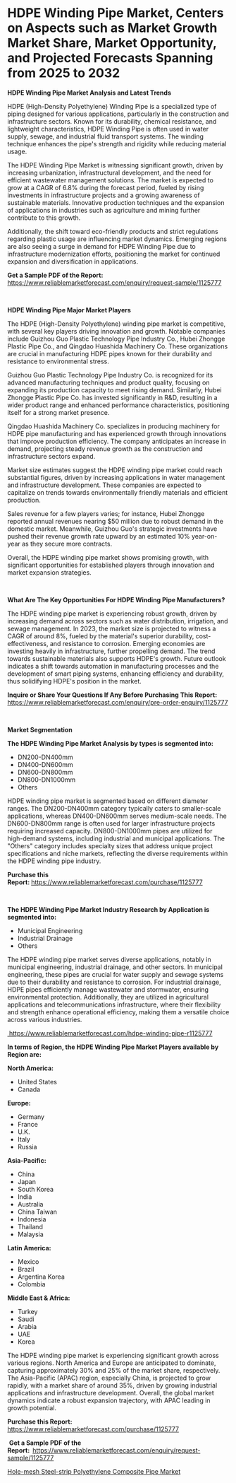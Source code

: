 <p><h1>HDPE Winding Pipe Market, Centers on Aspects such as Market Growth Market Share, Market Opportunity, and Projected Forecasts Spanning from 2025 to 2032</h1></p><p><strong>HDPE Winding Pipe Market Analysis and Latest Trends</strong></p>
<p><p>HDPE (High-Density Polyethylene) Winding Pipe is a specialized type of piping designed for various applications, particularly in the construction and infrastructure sectors. Known for its durability, chemical resistance, and lightweight characteristics, HDPE Winding Pipe is often used in water supply, sewage, and industrial fluid transport systems. The winding technique enhances the pipe's strength and rigidity while reducing material usage.</p><p>The HDPE Winding Pipe Market is witnessing significant growth, driven by increasing urbanization, infrastructural development, and the need for efficient wastewater management solutions. The market is expected to grow at a CAGR of 6.8% during the forecast period, fueled by rising investments in infrastructure projects and a growing awareness of sustainable materials. Innovative production techniques and the expansion of applications in industries such as agriculture and mining further contribute to this growth. </p><p>Additionally, the shift toward eco-friendly products and strict regulations regarding plastic usage are influencing market dynamics. Emerging regions are also seeing a surge in demand for HDPE Winding Pipe due to infrastructure modernization efforts, positioning the market for continued expansion and diversification in applications.</p></p>
<p><strong>Get a Sample PDF of the Report:&nbsp;</strong> <a href="https://www.reliablemarketforecast.com/enquiry/request-sample/1125777?utm_campaign=1888&utm_medium=2&utm_source=Github&utm_content=ia&utm_term=01022025&utm_id=hdpe-winding-pipe">https://www.reliablemarketforecast.com/enquiry/request-sample/1125777</a></p>
<p>&nbsp;</p>
<p><strong>HDPE Winding Pipe Major Market Players</strong></p>
<p><p>The HDPE (High-Density Polyethylene) winding pipe market is competitive, with several key players driving innovation and growth. Notable companies include Guizhou Guo Plastic Technology Pipe Industry Co., Hubei Zhongge Plastic Pipe Co., and Qingdao Huashida Machinery Co. These organizations are crucial in manufacturing HDPE pipes known for their durability and resistance to environmental stress.</p><p>Guizhou Guo Plastic Technology Pipe Industry Co. is recognized for its advanced manufacturing techniques and product quality, focusing on expanding its production capacity to meet rising demand. Similarly, Hubei Zhongge Plastic Pipe Co. has invested significantly in R&D, resulting in a wider product range and enhanced performance characteristics, positioning itself for a strong market presence.</p><p>Qingdao Huashida Machinery Co. specializes in producing machinery for HDPE pipe manufacturing and has experienced growth through innovations that improve production efficiency. The company anticipates an increase in demand, projecting steady revenue growth as the construction and infrastructure sectors expand.</p><p>Market size estimates suggest the HDPE winding pipe market could reach substantial figures, driven by increasing applications in water management and infrastructure development. These companies are expected to capitalize on trends towards environmentally friendly materials and efficient production.</p><p>Sales revenue for a few players varies; for instance, Hubei Zhongge reported annual revenues nearing $50 million due to robust demand in the domestic market. Meanwhile, Guizhou Guo's strategic investments have pushed their revenue growth rate upward by an estimated 10% year-on-year as they secure more contracts. </p><p>Overall, the HDPE winding pipe market shows promising growth, with significant opportunities for established players through innovation and market expansion strategies.</p></p>
<p>&nbsp;</p>
<p><strong>What Are The Key Opportunities For HDPE Winding Pipe Manufacturers?</strong></p>
<p><p>The HDPE winding pipe market is experiencing robust growth, driven by increasing demand across sectors such as water distribution, irrigation, and sewage management. In 2023, the market size is projected to witness a CAGR of around 8%, fueled by the material's superior durability, cost-effectiveness, and resistance to corrosion. Emerging economies are investing heavily in infrastructure, further propelling demand. The trend towards sustainable materials also supports HDPE's growth. Future outlook indicates a shift towards automation in manufacturing processes and the development of smart piping systems, enhancing efficiency and durability, thus solidifying HDPE's position in the market.</p></p>
<p><strong>Inquire or Share Your Questions If Any Before Purchasing This Report:</strong> <a href="https://www.reliablemarketforecast.com/enquiry/pre-order-enquiry/1125777?utm_campaign=1888&utm_medium=2&utm_source=Github&utm_content=ia&utm_term=01022025&utm_id=hdpe-winding-pipe">https://www.reliablemarketforecast.com/enquiry/pre-order-enquiry/1125777</a></p>
<p>&nbsp;</p>
<p><strong>Market Segmentation</strong></p>
<p><strong>The HDPE Winding Pipe Market Analysis by types is segmented into:</strong></p>
<p><ul><li>DN200-DN400mm</li><li>DN400-DN600mm</li><li>DN600-DN800mm</li><li>DN800-DN1000mm</li><li>Others</li></ul></p>
<p><p>HDPE winding pipe market is segmented based on different diameter ranges. The DN200-DN400mm category typically caters to smaller-scale applications, whereas DN400-DN600mm serves medium-scale needs. The DN600-DN800mm range is often used for larger infrastructure projects requiring increased capacity. DN800-DN1000mm pipes are utilized for high-demand systems, including industrial and municipal applications. The "Others" category includes specialty sizes that address unique project specifications and niche markets, reflecting the diverse requirements within the HDPE winding pipe industry.</p></p>
<p><strong>Purchase this Report:&nbsp;</strong><a href="https://www.reliablemarketforecast.com/purchase/1125777?utm_campaign=1888&utm_medium=2&utm_source=Github&utm_content=ia&utm_term=01022025&utm_id=hdpe-winding-pipe">https://www.reliablemarketforecast.com/purchase/1125777</a></p>
<p>&nbsp;</p>
<p><strong>The HDPE Winding Pipe Market Industry Research by Application is segmented into:</strong></p>
<p><ul><li>Municipal Engineering</li><li>Industrial Drainage</li><li>Others</li></ul></p>
<p><p>The HDPE winding pipe market serves diverse applications, notably in municipal engineering, industrial drainage, and other sectors. In municipal engineering, these pipes are crucial for water supply and sewage systems due to their durability and resistance to corrosion. For industrial drainage, HDPE pipes efficiently manage wastewater and stormwater, ensuring environmental protection. Additionally, they are utilized in agricultural applications and telecommunications infrastructure, where their flexibility and strength enhance operational efficiency, making them a versatile choice across various industries.</p></p>
<p><a href="https://www.reliablemarketforecast.com/hdpe-winding-pipe-r1125777?utm_campaign=1888&utm_medium=2&utm_source=Github&utm_content=ia&utm_term=01022025&utm_id=hdpe-winding-pipe">&nbsp;https://www.reliablemarketforecast.com/hdpe-winding-pipe-r1125777</a></p>
<p><strong>In terms of Region, the HDPE Winding Pipe Market Players available by Region are:</strong></p>
<p>
    <p> <strong> North America: </strong>
        <ul>
            <li>United States</li>
            <li>Canada</li>
        </ul>
        </p> 
    <p> <strong> Europe: </strong>
        <ul>
            <li>Germany</li>
            <li>France</li>
            <li>U.K.</li>
            <li>Italy</li>
            <li>Russia</li>
        </ul>
        </p> 
    <p> <strong> Asia-Pacific: </strong>
        <ul>
            <li>China</li>
            <li>Japan</li>
            <li>South Korea</li>
            <li>India</li>
            <li>Australia</li>
            <li>China Taiwan</li>
            <li>Indonesia</li>
            <li>Thailand</li>
            <li>Malaysia</li>
        </ul>
        </p> 
    <p> <strong> Latin America: </strong>
        <ul>
            <li>Mexico</li>
            <li>Brazil</li>
            <li>Argentina Korea</li>
            <li>Colombia</li>
        </ul>
        </p> 
    <p> <strong> Middle East & Africa: </strong>
        <ul>
            <li>Turkey</li>
            <li>Saudi</li>
            <li>Arabia</li>
            <li>UAE</li>
            <li>Korea</li>
        </ul>
    </p>
    </p>
<p><p>The HDPE winding pipe market is experiencing significant growth across various regions. North America and Europe are anticipated to dominate, capturing approximately 30% and 25% of the market share, respectively. The Asia-Pacific (APAC) region, especially China, is projected to grow rapidly, with a market share of around 35%, driven by growing industrial applications and infrastructure development. Overall, the global market dynamics indicate a robust expansion trajectory, with APAC leading in growth potential.</p></p>
<p><strong>Purchase this Report: </strong><a href="https://www.reliablemarketforecast.com/purchase/1125777?utm_campaign=1888&utm_medium=2&utm_source=Github&utm_content=ia&utm_term=01022025&utm_id=hdpe-winding-pipe">https://www.reliablemarketforecast.com/purchase/1125777</a></p>
<p>&nbsp;<strong>Get a Sample PDF of the Report:&nbsp;&nbsp;</strong><a href="https://www.reliablemarketforecast.com/enquiry/request-sample/1125777?utm_campaign=1888&utm_medium=2&utm_source=Github&utm_content=ia&utm_term=01022025&utm_id=hdpe-winding-pipe">https://www.reliablemarketforecast.com/enquiry/request-sample/1125777</a></p>
<p><strong></strong></p>
<p><p><a href="https://github.com/gulaimolin/Market-Research-Report-List-7/blob/main/hole-mesh-steel-strip-polyethylene-composite-pipe-market.md?utm_campaign=1888&utm_medium=2&utm_source=Github&utm_content=ia&utm_term=01022025&utm_id=hdpe-winding-pipe">Hole-mesh Steel-strip Polyethylene Composite Pipe Market</a></p></p>